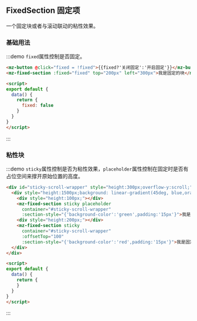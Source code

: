 ## FixedSection 固定项

一个固定块或者与滚动联动的粘性效果。

### 基础用法
:::demo `fixed`属性控制是否固定。
```html
<mz-button @click="fixed = !fixed">{{fixed?'关闭固定':'开启固定'}}</mz-button>
<mz-fixed-section :fixed="fixed" top="200px" left="300px">我是固定的块</mz-fixed-section>

<script>
export default {
  data() {
    return {
      fixed: false
    }
  }
}
</script>
```
:::

### 粘性块
:::demo `sticky`属性控制是否为粘性效果，`placeholder`属性控制在固定时是否有占位空间来撑开原始位置的高度。
```html
<div id="sticky-scroll-wrapper" style="height:300px;overflow-y:scroll;">
  <div style="height:1500px;background: linear-gradient(45deg, blue,orange, yellow);">
    <div style="height:100px;"></div>
    <mz-fixed-section sticky placeholder
      container="#sticky-scroll-wrapper"
      :section-style="{'background-color':'green',padding:'15px'}">我是固定的块</mz-fixed-section>
    <div style="height:200px;"></div>
    <mz-fixed-section sticky 
      container="#sticky-scroll-wrapper"
      :offsetTop="100"
      :section-style="{'background-color':'red',padding:'15px'}">我是固定的块距离顶部100px时固定</mz-fixed-section>
  </div>
</div>

<script>
export default {
  data() {
    return {
    }
  }
}
</script>
```
:::